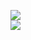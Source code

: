 [![](https://img.shields.io/badge/Made%20With-Github%20Spray-lightgrey.svg?style=for-the-badge&logo=github)](https://github.com/Annihil/github-spray#31951)  
[![](https://i.imgur.com/2DrTn0Z.gif)](https://github.com/Annihil/github-spray)